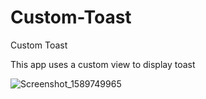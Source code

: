 # Custom-Toast
Custom Toast

This app uses a custom view to display toast

![Screenshot_1589749965](https://user-images.githubusercontent.com/8288422/82160499-6fc57180-98b3-11ea-90f7-14b8288b12e5.png)
